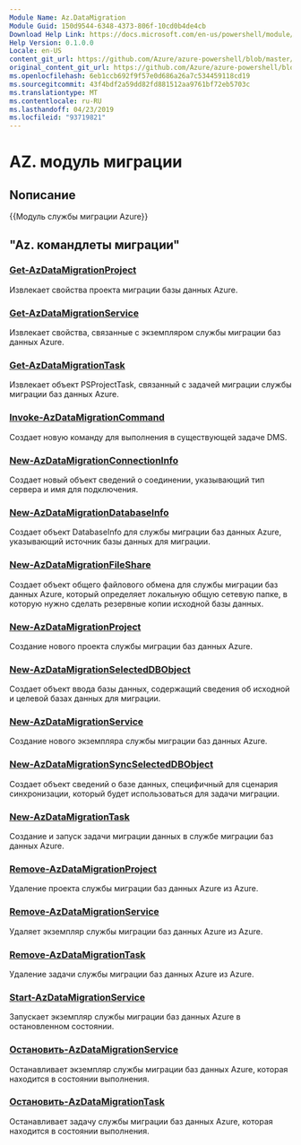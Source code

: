 ```yaml
---
Module Name: Az.DataMigration
Module Guid: 150d9544-6348-4373-806f-10cd0b4de4cb
Download Help Link: https://docs.microsoft.com/en-us/powershell/module/az.datamigration
Help Version: 0.1.0.0
Locale: en-US
content_git_url: https://github.com/Azure/azure-powershell/blob/master/src/DataMigration/DataMigration/help/Az.DataMigration.md
original_content_git_url: https://github.com/Azure/azure-powershell/blob/master/src/DataMigration/DataMigration/help/Az.DataMigration.md
ms.openlocfilehash: 6eb1ccb692f9f57e0d686a26a7c534459118cd19
ms.sourcegitcommit: 43f4bdf2a59dd82fd881512aa9761bf72eb5703c
ms.translationtype: MT
ms.contentlocale: ru-RU
ms.lasthandoff: 04/23/2019
ms.locfileid: "93719821"
---
```

# AZ. модуль миграции
## Nописание
{{Модуль службы миграции Azure}}

## "Az. командлеты миграции"
### [Get-AzDataMigrationProject](Get-AzDataMigrationProject.md)
Извлекает свойства проекта миграции базы данных Azure.

### [Get-AzDataMigrationService](Get-AzDataMigrationService.md)
Извлекает свойства, связанные с экземпляром службы миграции баз данных Azure. 

### [Get-AzDataMigrationTask](Get-AzDataMigrationTask.md)
Извлекает объект PSProjectTask, связанный с задачей миграции службы миграции баз данных Azure.

### [Invoke-AzDataMigrationCommand](Invoke-AzDataMigrationCommand.md)
Создает новую команду для выполнения в существующей задаче DMS.

### [New-AzDataMigrationConnectionInfo](New-AzDataMigrationConnectionInfo.md)
Создает новый объект сведений о соединении, указывающий тип сервера и имя для подключения.

### [New-AzDataMigrationDatabaseInfo](New-AzDataMigrationDatabaseInfo.md)
Создает объект DatabaseInfo для службы миграции баз данных Azure, указывающий источник базы данных для миграции.

### [New-AzDataMigrationFileShare](New-AzDataMigrationFileShare.md)
Создает объект общего файлового обмена для службы миграции баз данных Azure, который определяет локальную общую сетевую папке, в которую нужно сделать резервные копии исходной базы данных.

### [New-AzDataMigrationProject](New-AzDataMigrationProject.md)
Создание нового проекта службы миграции баз данных Azure.

### [New-AzDataMigrationSelectedDBObject](New-AzDataMigrationSelectedDBObject.md)
Создает объект ввода базы данных, содержащий сведения об исходной и целевой базах данных для миграции.

### [New-AzDataMigrationService](New-AzDataMigrationService.md)
Создание нового экземпляра службы миграции баз данных Azure.

### [New-AzDataMigrationSyncSelectedDBObject](New-AzDataMigrationSyncSelectedDBObject.md)
Создает объект сведений о базе данных, специфичный для сценария синхронизации, который будет использоваться для задачи миграции.

### [New-AzDataMigrationTask](New-AzDataMigrationTask.md)
Создание и запуск задачи миграции данных в службе миграции баз данных Azure.

### [Remove-AzDataMigrationProject](Remove-AzDataMigrationProject.md)
Удаление проекта службы миграции баз данных Azure из Azure.

### [Remove-AzDataMigrationService](Remove-AzDataMigrationService.md)
Удаляет экземпляр службы миграции баз данных Azure из Azure.

### [Remove-AzDataMigrationTask](Remove-AzDataMigrationTask.md)
Удаление задачи службы миграции баз данных Azure из Azure.

### [Start-AzDataMigrationService](Start-AzDataMigrationService.md)
Запускает экземпляр службы миграции баз данных Azure в остановленном состоянии. 

### [Остановить-AzDataMigrationService](Stop-AzDataMigrationService.md)
Останавливает экземпляр службы миграции баз данных Azure, которая находится в состоянии выполнения.

### [Остановить-AzDataMigrationTask](Stop-AzDataMigrationTask.md)
Останавливает задачу службы миграции баз данных Azure, которая находится в состоянии выполнения.

